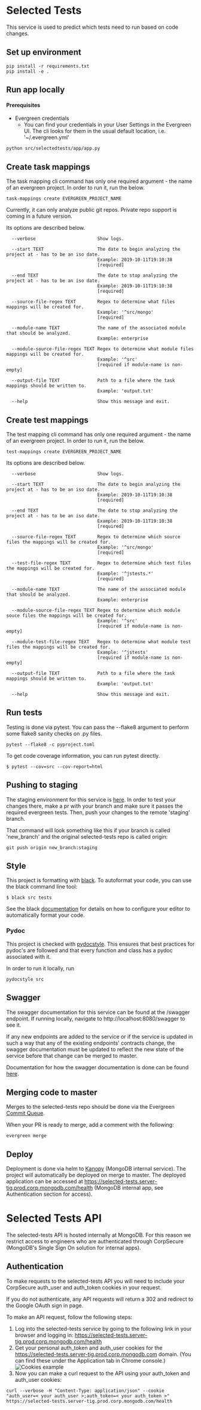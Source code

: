 # Selected Tests

This service is used to predict which tests need to run based on code changes.

## Set up environment
```
pip install -r requirements.txt
pip install -e .
```

## Run app locally

#### Prerequisites
- Evergreen credentials
  - You can find your credentials in your User Settings in the Evergreen UI. The cli looks for them
  in the usual default location, i.e. '~/.evergreen.yml'
```
python src/selectedtests/app/app.py
```

## Create task mappings
The task mapping cli command has only one required argument - the name of an evergreen project.
In order to run it, run the below.
```
task-mappings create EVERGREEN_PROJECT_NAME
```
Currently, it can only analyze public git repos. Private repo support is coming in a future version.

Its options are described below.
```
  --verbose                       Show logs.

  --start TEXT                    The date to begin analyzing the project at - has to be an iso date.
                                  Example: 2019-10-11T19:10:38
                                  [required]

  --end TEXT                      The date to stop analyzing the project at - has to be an iso date.
                                  Example: 2019-10-11T19:10:38
                                  [required]

  --source-file-regex TEXT        Regex to determine what files mappings will be created for.
                                  Example: '^src/mongo'
                                  [required]

  --module-name TEXT              The name of the associated module that should be analyzed.
                                  Example: enterprise

  --module-source-file-regex TEXT Regex to determine what module files mappings will be created for.
                                  Example: '^src'
                                  [required if module-name is non-empty]

  --output-file TEXT              Path to a file where the task mappings should be written to.
                                  Example: 'output.txt'

  --help                          Show this message and exit.
```

## Create test mappings
The test mapping cli command has only one required argument - the name of an evergreen project.
In order to run it, run the below.
```
test-mappings create EVERGREEN_PROJECT_NAME
```

Its options are described below.
```
  --verbose                       Show logs.

  --start TEXT                    The date to begin analyzing the project at - has to be an iso date.
                                  Example: 2019-10-11T19:10:38
                                  [required]

  --end TEXT                      The date to stop analyzing the project at - has to be an iso date.
                                  Example: 2019-10-11T19:10:38
                                  [required]

  --source-file-regex TEXT        Regex to determine which source files the mappings will be created for.
                                  Example: '^src/mongo'
                                  [required]

  --test-file-regex TEXT          Regex to determine which test files the mappings will be created for.
                                  Example: '^jstests.*'
                                  [required]

  --module-name TEXT              The name of the associated module that should be analyzed.
                                  Example: enterprise

  --module-source-file-regex TEXT Regex to determine which module souce files the mappings will be created for.
                                  Example: '^src'
                                  [required if module-name is non-empty]

  --module-test-file-regex TEXT   Regex to determine what module test files the mappings will be created for.
                                  Example: '^jstests'
                                  [required if module-name is non-empty]

  --output-file TEXT              Path to a file where the task mappings should be written to.
                                  Example: 'output.txt'

  --help                          Show this message and exit.
```


## Run tests
Testing is done via pytest. You can pass the --flake8 argument to perform some
flake8 sanity checks on .py files.
```
pytest --flake8 -c pyproject.toml
```

To get code coverage information, you can run pytest directly.
```
$ pytest --cov=src --cov-report=html
```

## Pushing to staging
The staging environment for this service is
[here](https://selected-tests.server-tig.staging.corp.mongodb.com). In order to test your
changes there, make a pr with your branch and make sure it passes the required evergreen tests. Then,
push your changes to the remote 'staging' branch.

That command will look something like this if your branch is called 'new_branch'
 and the original selected-tests repo is called origin:
```
git push origin new_branch:staging
```

## Style

This project is formatting with [black](https://github.com/psf/black). To autoformat your code, you
can use the black command line tool:

```
$ black src tests
```

See the black [documentation](https://github.com/psf/black#editor-integration) for details on how
to configure your editor to automatically format your code.

### Pydoc

This project is checked with [pydocstyle](https://github.com/PyCQA/pydocstyle). This ensures that best
practices for pydoc's are followed and that every function and class has a pydoc associated with it.

In order to run it locally, run
```
pydocstyle src
```

## Swagger

The swagger documentation for this service can be found at the /swagger endpoint. If running
locally, navigate to http://localhost:8080/swagger to see it.

If any new endpoints are added to the service or if the service is updated in such a way that any of
the existing endpoints' contracts change, the swagger documentation must be updated to reflect the
new state of the service before that change can be merged to master.

Documentation for how the swagger documentation is done can be found
[here](https://flask-restplus.readthedocs.io/en/stable/swagger.html).

## Merging code to master

Merges to the selected-tests repo should be done via the Evergreen [Commit Queue](https://github.com/evergreen-ci/evergreen/wiki/Commit-Queue).

When your PR is ready to merge, add a comment with the following:
```
evergreen merge
```

## Deploy

Deployment is done via helm to [Kanopy](https://github.com/10gen/kanopy-docs#index) (MongoDB
internal service). The project will automatically be deployed on merge to master. The deployed
application can be accessed at
https://selected-tests.server-tig.prod.corp.mongodb.com/health (MongoDB internal
app, see Authentication section for access).

# Selected Tests API
The selected-tests API is hosted internally at MongoDB. For this reason we restrict access to
engineers who are authenticated through CorpSecure (MongoDB's Single Sign On solution for internal
apps).

## Authentication
To make requests to the selected-tests API you will need to include your CorpSecure auth_user and
auth_token cookies in your request.

If you do not authenticate, any API requests will return a 302 and redirect to the Google OAuth
sign in page.

To make an API request, follow the following steps:
1. Log into the selected-tests service by going to the following link in your
   browser and logging in:
   https://selected-tests.server-tig.prod.corp.mongodb.com/health
2. Get your personal auth_token and auth_user cookies for the
   https://selected-tests.server-tig.prod.corp.mongodb.com domain. (You can find
   these under the Application tab in Chrome console.)
![Cookies example](https://github.com/mongodb/selected-tests/blob/master/cookies_example.png "Cookies example")
3. Now you can make a curl request to the API using your auth_token and auth_user
   cookies:
 ```
 curl --verbose -H "Content-Type: application/json" --cookie
 "auth_user=< your auth_user >;auth_token=< your auth_token >"
 https://selected-tests.server-tig.prod.corp.mongodb.com/health
 ```
